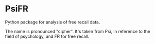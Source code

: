 # PsiFR
Python package for analysis of free recall data.

The name is pronounced "cipher". It's taken from Psi, in reference to the field of psychology, and FR for free recall.
